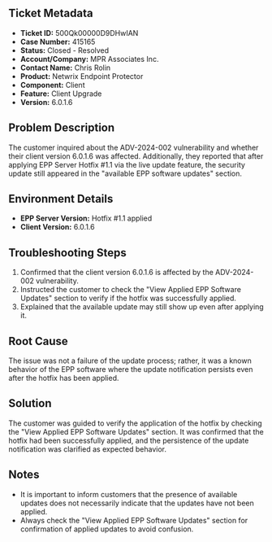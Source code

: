 ## Ticket Metadata
- **Ticket ID:** 500Qk00000D9DHwIAN
- **Case Number:** 415165
- **Status:** Closed - Resolved
- **Account/Company:** MPR Associates Inc.
- **Contact Name:** Chris Rolin
- **Product:** Netwrix Endpoint Protector
- **Component:** Client
- **Feature:** Client Upgrade
- **Version:** 6.0.1.6

## Problem Description
The customer inquired about the ADV-2024-002 vulnerability and whether their client version 6.0.1.6 was affected. Additionally, they reported that after applying EPP Server Hotfix #1.1 via the live update feature, the security update still appeared in the "available EPP software updates" section.

## Environment Details
- **EPP Server Version:** Hotfix #1.1 applied
- **Client Version:** 6.0.1.6

## Troubleshooting Steps
1. Confirmed that the client version 6.0.1.6 is affected by the ADV-2024-002 vulnerability.
2. Instructed the customer to check the "View Applied EPP Software Updates" section to verify if the hotfix was successfully applied.
3. Explained that the available update may still show up even after applying it.

## Root Cause
The issue was not a failure of the update process; rather, it was a known behavior of the EPP software where the update notification persists even after the hotfix has been applied.

## Solution
The customer was guided to verify the application of the hotfix by checking the "View Applied EPP Software Updates" section. It was confirmed that the hotfix had been successfully applied, and the persistence of the update notification was clarified as expected behavior.

## Notes
- It is important to inform customers that the presence of available updates does not necessarily indicate that the updates have not been applied.
- Always check the "View Applied EPP Software Updates" section for confirmation of applied updates to avoid confusion.